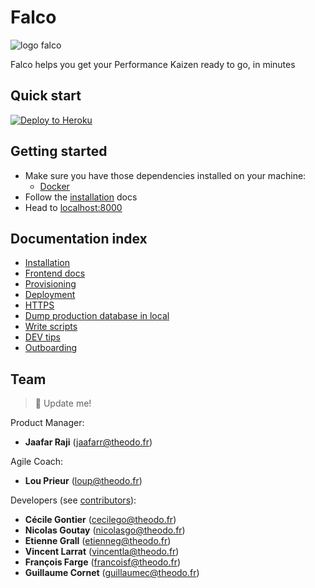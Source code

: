 # Falco

![logo falco](https://user-images.githubusercontent.com/2587348/51670042-0f2b6a80-1fc6-11e9-8080-c3195853ba62.png)

Falco helps you get your Performance Kaizen ready to go, in minutes

## Quick start

[![Deploy to Heroku](https://www.herokucdn.com/deploy/button.svg)](https://heroku.com/deploy?template=https://github.com/theodo/falco/)


## Getting started

- Make sure you have those dependencies installed on your machine:
  - [Docker](https://www.docker.com/community-edition)
- Follow the [installation](./docs/installation.md) docs
- Head to [localhost:8000](http://localhost:8000)

## Documentation index

- [Installation](./docs/installation.md)
- [Frontend docs](./frontend/README.md)
- [Provisioning](./docs/provisioning.md)
- [Deployment](./docs/deployment.md)
- [HTTPS](./docs/https.md)
- [Dump production database in local](./docs/database_dump.md)
- [Write scripts](./docs/scripts.md)
- [DEV tips](./docs/development_tips.md)
- [Outboarding](./docs/outboarding.md)

## Team

> 🚧 Update me!

Product Manager:

- **Jaafar Raji** (jaafarr@theodo.fr)

Agile Coach:

- **Lou Prieur** (loup@theodo.fr)

Developers (see [contributors](../../graphs/contributors)):

- **Cécile Gontier** (cecilego@theodo.fr)
- **Nicolas Goutay** (nicolasgo@theodo.fr)
- **Etienne Grall** (etienneg@theodo.fr)
- **Vincent Larrat** (vincentla@theodo.fr)
- **François Farge** (francoisf@theodo.fr)
- **Guillaume Cornet** (guillaumec@theodo.fr)
